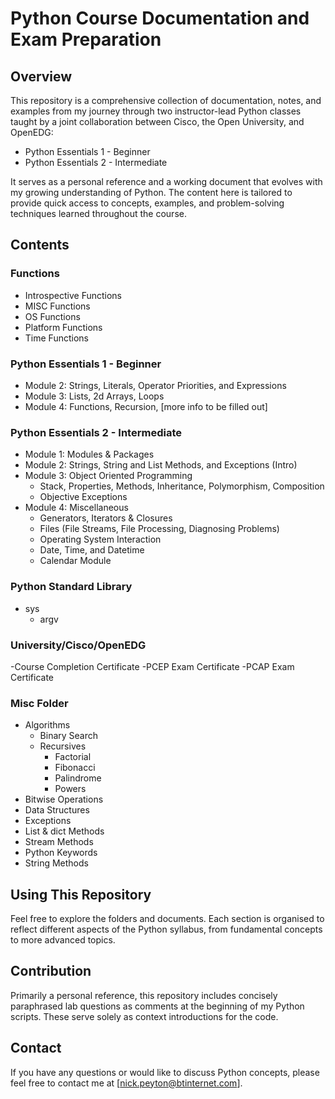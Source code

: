 # Python Course Documentation and Exam Preparation

## Overview

This repository is a comprehensive collection of documentation, notes, and examples from my journey through two instructor-lead Python classes taught by a joint collaboration between Cisco, the Open University, and OpenEDG:

- Python Essentials 1 - Beginner
- Python Essentials 2 - Intermediate

It serves as a personal reference and a working document that evolves with my growing understanding of Python. The content here is tailored to provide quick access to concepts, examples, and problem-solving techniques learned throughout the course.

## Contents

### Functions
- Introspective Functions
- MISC Functions
- OS Functions
- Platform Functions
- Time Functions

### Python Essentials 1 - Beginner
- Module 2: Strings, Literals, Operator Priorities, and Expressions
- Module 3: Lists, 2d Arrays, Loops
- Module 4: Functions, Recursion, [more info to be filled out]

### Python Essentials 2 - Intermediate
- Module 1: Modules & Packages
- Module 2: Strings, String and List Methods, and Exceptions (Intro)
- Module 3: Object Oriented Programming 
  - Stack, Properties, Methods, Inheritance, Polymorphism, Composition
  - Objective Exceptions
- Module 4: Miscellaneous
  - Generators, Iterators & Closures
  - Files (File Streams, File Processing, Diagnosing Problems)
  - Operating System Interaction
  - Date, Time, and Datetime
  - Calendar Module

### Python Standard Library
- sys
  - argv

### University/Cisco/OpenEDG
-Course Completion Certificate
-PCEP Exam Certificate
-PCAP Exam Certificate

### Misc Folder
- Algorithms
  - Binary Search
  - Recursives
    - Factorial
    - Fibonacci
    - Palindrome
    - Powers
- Bitwise Operations
- Data Structures
- Exceptions
- List & dict Methods
- Stream Methods
- Python Keywords
- String Methods

## Using This Repository

Feel free to explore the folders and documents. Each section is organised to reflect different aspects of the Python syllabus, from fundamental concepts to more advanced topics.

## Contribution

Primarily a personal reference, this repository includes concisely paraphrased lab questions as comments at the beginning of my Python scripts. These serve solely as context introductions for the code.

## Contact

If you have any questions or would like to discuss Python concepts, please feel free to contact me at [nick.peyton@btinternet.com].

